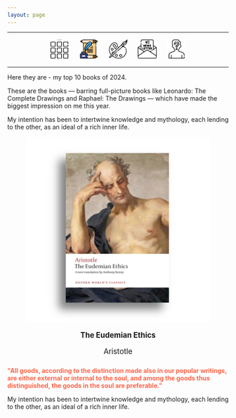 ```yaml
---
layout: page
---
```

<center>
<hr width="100%" size="3">
<div class="container">
        <a href="https://ellisjalia.com"><img src="/assets/icons/menu-bw.png" style="width:43px;height:43px;justify-content:center;display:inline-block;border:1px;margin: 0px 8px;padding:2px;"/></a>
        <a href="https://ellisjalia.com/essays"><img src="/assets/icons/quill.png" style="width:43px;height:43px;justify-content:center;display:inline-block;border:1px;margin: 0px 8px;padding:2px;"/></a>
        <a href="https://ellisjalia.com/art"><img src="/assets/icons/paint-palette-bw.png" style="width:43px;height:43px;justify-content:center;display:inline-block;border:1px;margin: 0px 8px;padding:2px;"/></a>
        <a href="https://ellisjalia.com/newsletter"><img src="/assets/icons/newsletter-bw.png" style="width:443px2px;height:43px;justify-content:center;display:inline-block;border:1px;margin: 0px 8px;padding:2px;"/></a>
        <a href="https://ellisjalia.com/about"><img src="/assets/icons/unknown-bw.png" style="width:43px;height:43px;justify-content:center;display:inline-block;border:1px;margin: 0px 8px;padding:2px;"/></a>
 </div>
  <hr width="100%" size="3">
  </center>

<p style="font-size:1em;">Here they are - my top 10 books of 2024.</p>

<p style="font-size:1em;">These are the books –– barring full-picture books like Leonardo: The Complete Drawings and Raphael: The Drawings –– which have made the biggest impression on me this year.</p>

<p style="font-size:1em;">My intention has been to intertwine knowledge and mythology, each lending to the other, as an ideal of a rich inner life.</p>

<center><img src="/assets/images/aristotle-2024.png"></center>

<center><p style="font-size:1.2em; margin-bottom: 0em;"><b>The Eudemian Ethics</b>
<p style="font-size:1.2em; margin-bottom: 1.5em;">Aristotle</p></center>

<p style="font-size:1em; color: tomato"><b>"All goods, according to the distinction made also in our popular writings, are either external or internal to the soul, and among the goods thus distinguished, the goods in the soul are preferable."</b></p>

<p style="font-size:1em;">My intention has been to intertwine knowledge and mythology, each lending to the other, as an ideal of a rich inner life.</p>